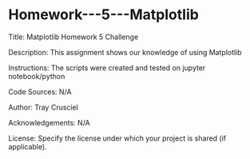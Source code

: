 # Homework---5---Matplotlib
Title: Matplotlib Homework 5 Challenge

Description: This assignment shows our knowledge of using Matplotlib

Instructions: The scripts were created and tested on jupyter notebook/python

Code Sources: N/A

Author: Tray Crusciel

Acknowledgements: N/A 

License: Specify the license under which your project is shared (if applicable).
